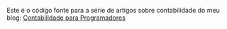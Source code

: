 Este é o código fonte para a série de artigos sobre contabilidade do meu blog: [Contabilidade para Programadores](https://andre.pro/en-us/articles/accounting-for-developers-part-1.html)
